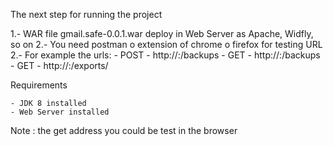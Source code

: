 
The next step for running the project

1.- WAR file gmail.safe-0.0.1.war deploy in Web Server as Apache, Widfly, so on 
2.- You need postman o extension of chrome o firefox for testing URL  
2.- For example the urls:
	- POST - http://<server>:<port>/backups 
	- GET - http://<server>:<port>/backups
	- GET - http://<server>:<port>/exports/<backupid>

Requirements

	- JDK 8 installed
	- Web Server installed
	
Note : the get address you could be test in the browser
	 
	